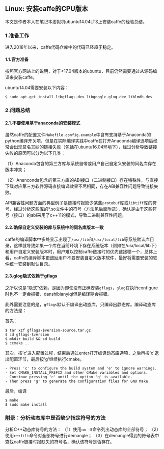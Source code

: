 ## Linux: 安装caffe的CPU版本

本文是作者本人在笔记本虚拟机ubuntu14.04LTS上安装caffe的经验总结。

### 1.准备工作

进入2018年以来，caffe代码仓库中的代码已经趋于稳定。

#### 1.1.官方准备

按照官方网站上的说明，对于<17.04版本的ubuntu，目前仍然需要通过从源码编译来安装caffe。

ubuntu14.04需要安装以下内容：

```shell
$ sudo apt-get install libgflags-dev libgoogle-glog-dev liblmdb-dev
```

### 2.问题总结

#### 2.1.不要使用基于anaconda的安装模式

虽然caffe的配置文件`Makefile.config.example`中含有支持基于Anaconda的python编译开关项，但是在实际编译实践中caffe在打开Anaconda编译选项后经常会出现莫名其妙的链接失败（包括在ubuntu16.04环境下），经过分析导致链接失败的原因可以分为以下几类：

（1）Anaconda包含的第三方库与系统自带或用户自己自定义安装的同名库存在版本冲突；

（2）Ananconda包含的第三方库的ABI接口（二进制接口）存在特殊性，与直接下载对应第三方软件源码直接编译效果不尽相同，存在ABI兼容性问题导致链接失败。

API兼容性问题方面的典型例子是链接时报缺少某些`protobuf`库或`libtiff`库的符号，经过分析这些库的*.so文件中的符号（方法见后面附录），确认是由于这些符号（接口）的abi采用了c++11的模式，导致二进制兼容性问题。

#### 2.2.确保自定义安装的库与系统中的同名库版本一致

caffe的编译脚本中多处显示出现了`/usr/lib`和`/usr/local/lib`等系统默认库目录，这样就导致如果一个库在当前环境下存在系统版本（例如在/usr/local/lib下）和用户自定义安装版本时，用户难以控制caffe链接时的优先链接哪一个，总体上看，caffe的编译脚本更鼓励用户不要安装自定义版本软件，最好将需要安装的软件统一安装到默认目录。

#### 2.3.glog隐式依赖于gflags

之所以说是“隐式”依赖，是因为即使没有正确安装`gflags`，`glog`在执行configure时也不一定会报错，danshibianyiqi但是编译期会报错。

此外需要注意的是，`gflags`默认不编译出动态库，只编译出静态库。编译动态库的方法是：

首先：

```shell
$ tar xzf gflags-$version-source.tar.gz
$ cd gflags-$version
$ mkdir build && cd build
$ ccmake ..
```

其次，按'c'进入配置过程，结束后通过enter打开编译动态库选项，之后再按'c'退出配置环节，最后按'g'继续执行cmake。
    
 ```shell
 - Press 'c' to configure the build system and 'e' to ignore warnings.
 - Set CMAKE_INSTALL_PREFIX and other CMake variables and options.
 - Continue pressing 'c' until the option 'g' is available.
 - Then press 'g' to generate the configuration files for GNU Make.
 ```
 
 最后，编译
    
```shell
$ make
$ sudo make install
```

### 附录：分析动态库中是否缺少指定符号的方法

分析C++动态库符号的方法：
（1）使用`nm -S`命令列出动态库的全部符号；
（2）使用`c++filt`命令对全部符号进行demangle；
（3）在demangle得到的符号表中查找caffe链接时报缺失的符号名，确认该符号是否存在。